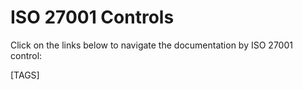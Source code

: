 # ISO 27001 Controls

Click on the links below to navigate the documentation by ISO 27001 control:

[TAGS]
